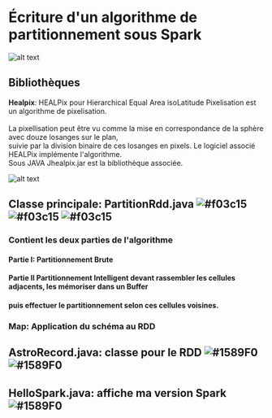 # Écriture d'un algorithme de partitionnement sous Spark
![alt text](https://spark.apache.org/images/spark-logo-trademark.png)

## Bibliothèques
__Healpix__:
HEALPix pour Hierarchical Equal Area isoLatitude Pixelisation est un algorithme de pixelisation.<br />	
La pixellisation peut être vu comme la mise en correspondance de la sphère avec douze losanges sur le plan,<br />	 suivie par la division binaire de ces losanges en pixels. Le logiciel associé HEALPix implémente l'algorithme. <br />
Sous JAVA Jhealpix.jar est la bibliothèque associée.

![alt text](http://healpix.sourceforge.net/html/introf1.png)

## Classe principale: PartitionRdd.java ![#f03c15](https://placehold.it/15/f03c15/000000?text=+) ![#f03c15](https://placehold.it/15/f03c15/000000?text=+) ![#f03c15](https://placehold.it/15/f03c15/000000?text=+)
### Contient les deux parties de l'algorithme
####  Partie I: Partitionnement Brute
####  Partie II Partitionnement Intelligent devant rassembler les cellules adjacents, les mémoriser dans un Buffer
####  puis effectuer le partitionnement selon ces cellules voisines.
### Map: Application du schéma au RDD

## AstroRecord.java: classe pour le RDD ![#1589F0](https://placehold.it/15/1589F0/000000?text=+) ![#1589F0](https://placehold.it/15/1589F0/000000?text=+)
##  HelloSpark.java: affiche ma version Spark  ![#1589F0](https://placehold.it/15/1589F0/000000?text=+)
